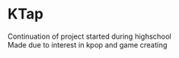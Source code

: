 # KTap
Continuation of project started during highschool\
Made due to interest in kpop and game creating
